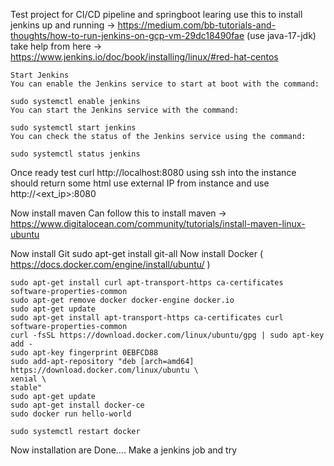 Test project for CI/CD pipeline and springboot learing
use this to install jenkins up and running -> https://medium.com/bb-tutorials-and-thoughts/how-to-run-jenkins-on-gcp-vm-29dc18490fae (use java-17-jdk)
take help from here -> https://www.jenkins.io/doc/book/installing/linux/#red-hat-centos

    Start Jenkins
    You can enable the Jenkins service to start at boot with the command:
    
    sudo systemctl enable jenkins
    You can start the Jenkins service with the command:
    
    sudo systemctl start jenkins
    You can check the status of the Jenkins service using the command:
    
    sudo systemctl status jenkins

Once ready test curl http://localhost:8080 using ssh into the instance should return some html
use external IP from instance and use http://<ext_ip>:8080

Now install maven 
  Can follow this to install maven -> https://www.digitalocean.com/community/tutorials/install-maven-linux-ubuntu
  
Now install Git
  sudo apt-get install git-all
Now install Docker ( https://docs.docker.com/engine/install/ubuntu/ )

    sudo apt-get install curl apt-transport-https ca-certificates software-properties-common
    sudo apt-get remove docker docker-engine docker.io
    sudo apt-get update
    sudo apt-get install apt-transport-https ca-certificates curl software-properties-common
    curl -fsSL https://download.docker.com/linux/ubuntu/gpg | sudo apt-key add -
    sudo apt-key fingerprint 0EBFCD88
    sudo add-apt-repository "deb [arch=amd64] https://download.docker.com/linux/ubuntu \
    xenial \
    stable"
    sudo apt-get update
    sudo apt-get install docker-ce
    sudo docker run hello-world

    sudo systemctl restart docker

Now installation are Done.... Make a jenkins job and try
    
   
